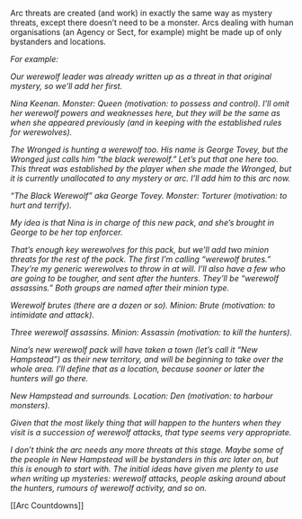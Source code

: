 
Arc threats are created (and work) in exactly the same way as mystery threats, except there doesn’t need to be a monster. Arcs dealing with human organisations (an Agency or Sect, for example) might be made up of only bystanders and locations.

*For example:*

*Our werewolf leader was already written up as a threat in that original mystery, so we’ll add her first.*

*Nina Keenan. Monster: Queen (motivation: to possess and control). I’ll omit her werewolf powers and weaknesses here, but they will be the same as when she appeared previously (and in keeping with the established rules for werewolves).*

*The Wronged is hunting a werewolf too. His name is George Tovey, but the Wronged just calls him “the black werewolf.” Let’s put that one here too. This threat was established by the player when she made the Wronged, but it is currently unallocated to any mystery or arc. I’ll add him to this arc now.*

*“The Black Werewolf” aka George Tovey. Monster: Torturer (motivation: to hurt and terrify).*

*My idea is that Nina is in charge of this new pack, and she’s brought in George to be her top enforcer.*

*That’s enough key werewolves for this pack, but we’ll add two minion threats for the rest of the pack. The first I’m calling “werewolf brutes.” They’re my generic werewolves to throw in at will. I’ll also have a few who are going to be tougher, and sent after the hunters. They’ll be “werewolf assassins.” Both groups are named after their minion type.*

*Werewolf brutes (there are a dozen or so). Minion: Brute (motivation: to intimidate and attack).*

*Three werewolf assassins. Minion: Assassin (motivation: to kill the hunters).*

*Nina’s new werewolf pack will have taken a town (let’s call it “New Hampstead”) as their new territory, and will be beginning to take over the whole area. I’ll define that as a location, because sooner or later the hunters will go there.*

*New Hampstead and surrounds. Location: Den (motivation: to harbour monsters).*

*Given that the most likely thing that will happen to the hunters when they visit is a succession of werewolf attacks, that type seems very appropriate.*

*I don’t think the arc needs any more threats at this stage. Maybe some of the people in New Hampstead will be bystanders in this arc later on, but this is enough to start with. The initial ideas have given me plenty to use when writing up mysteries: werewolf attacks, people asking around about the hunters, rumours of werewolf activity, and so on.*

[[Arc Countdowns]]
